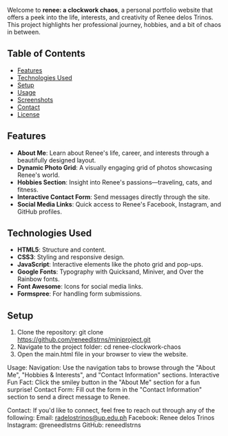 Welcome to **renee: a clockwork chaos**, a personal portfolio website that offers a peek into the life, interests, and creativity of Renee delos Trinos. This project highlights her professional journey, hobbies, and a bit of chaos in between.

## Table of Contents
- [Features](#features)
- [Technologies Used](#technologies-used)
- [Setup](#setup)
- [Usage](#usage)
- [Screenshots](#screenshots)
- [Contact](#contact)
- [License](#license)

## Features
- **About Me**: Learn about Renee's life, career, and interests through a beautifully designed layout.
- **Dynamic Photo Grid**: A visually engaging grid of photos showcasing Renee's world.
- **Hobbies Section**: Insight into Renee's passions—traveling, cats, and fitness.
- **Interactive Contact Form**: Send messages directly through the site.
- **Social Media Links**: Quick access to Renee's Facebook, Instagram, and GitHub profiles.

## Technologies Used
- **HTML5**: Structure and content.
- **CSS3**: Styling and responsive design.
- **JavaScript**: Interactive elements like the photo grid and pop-ups.
- **Google Fonts**: Typography with Quicksand, Miniver, and Over the Rainbow fonts.
- **Font Awesome**: Icons for social media links.
- **Formspree**: For handling form submissions.

## Setup
1. Clone the repository:
   git clone https://github.com/reneedlstrns/miniproject.git
2. Navigate to the project folder:
   cd renee-clockwork-chaos
3. Open the main.html file in your browser to view the website.

Usage:
Navigation: Use the navigation tabs to browse through the "About Me", "Hobbies & Interests", and "Contact Information" sections.
Interactive Fun Fact: Click the smiley button in the "About Me" section for a fun surprise!
Contact Form: Fill out the form in the "Contact Information" section to send a direct message to Renee.

Contact:
If you'd like to connect, feel free to reach out through any of the following:
Email: radelostrinos@up.edu.ph
Facebook: Renee delos Trinos
Instagram: @reneedlstrns
GitHub: reneedlstrns
